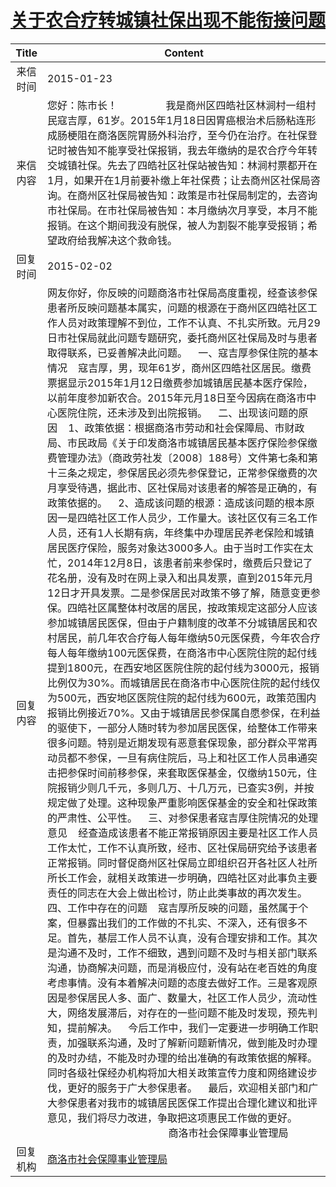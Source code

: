 # <a href="http://www.shangluo.gov.cn/zmhd/ldxxxx.jsp?urltype=leadermail.LeaderMailContentUrl&wbtreeid=1112&leadermailid=2946">关于农合疗转城镇社保出现不能衔接问题</a>
| Title |                                                                                                                                                                                                                                                                                                                                                                                                                                                                                                                                                                                                                                                                                                                                                                                                                                             Content                                                                                                                                                                                                                                                                                                                                                                                                                                                                                                                                                                                                                                                                                                                                                                                                                                             |
|:-----:|-------------------------------------------------------------------------------------------------------------------------------------------------------------------------------------------------------------------------------------------------------------------------------------------------------------------------------------------------------------------------------------------------------------------------------------------------------------------------------------------------------------------------------------------------------------------------------------------------------------------------------------------------------------------------------------------------------------------------------------------------------------------------------------------------------------------------------------------------------------------------------------------------------------------------------------------------------------------------------------------------------------------------------------------------------------------------------------------------------------------------------------------------------------------------------------------------------------------------------------------------------------------------------------------------------------------------------------------------------------------------------------------------------------------------------------------------------------------------------------------------------------------------------------------------------------------------------------------------------------------------------------------------------------------------------------------------|
| 来信时间  | 2015-01-23                                                                                                                                                                                                                                                                                                                                                                                                                                                                                                                                                                                                                                                                                                                                                                                                                                                                                                                                                                                                                                                                                                                                                                                                                                                                                                                                                                                                                                                                                                                                                                                                                                                                                      |
| 来信内容  | 您好：陈市长！                  我是商州区四皓社区林涧村一组村民寇吉厚，61岁。2015年1月18日因胃癌根治术后肠粘连形成肠梗阻在商洛医院胃肠外科治疗，至今仍在治疗。在社保登记时被告知不能享受社保报销，我去年缴纳的是农合疗今年转交城镇社保。先去了四皓社区社保站被告知：林涧村票都开在1月，如果开在1月前要补缴上年社保费；让去商州区社保局咨询。在商州区社保局被告知：政策是市社保局制定的，去咨询市社保局。在市社保局被告知：本月缴纳次月享受，本月不能报销。在这个期间我没有脱保，被人为割裂不能享受报销；希望政府给我解决这个救命钱。                                                                                                                                                                                                                                                                                                                                                                                                                                                                                                                                                                                                                                                                                                                                                                                                                                                                                                                                                                                                                                                                                                                                                                                                                                                                                                                                                                                                               |
| 回复时间  | 2015-02-02                                                                                                                                                                                                                                                                                                                                                                                                                                                                                                                                                                                                                                                                                                                                                                                                                                                                                                                                                                                                                                                                                                                                                                                                                                                                                                                                                                                                                                                                                                                                                                                                                                                                                      |
| 回复内容  | 网友你好，你反映的问题商洛市社保局高度重视，经查该参保患者所反映问题基本属实，问题的根源在于商州区四皓社区工作人员对政策理解不到位，工作不认真、不扎实所致。元月29日市社保局就此问题专题研究，委托商州区社保局及时与患者取得联系，已妥善解决此问题。    一、寇吉厚参保住院的基本情况    寇吉厚，男，现年61岁，商州区四皓社区居民。缴费票据显示2015年1月12日缴费参加城镇居民基本医疗保险，以前年度参加新农合。2015年元月18日至今因病在商洛市中心医院住院，还未涉及到出院报销。    二、出现该问题的原因    1、政策依据：根据商洛市劳动和社会保障局、市财政局、市民政局《关于印发商洛市城镇居民基本医疗保险参保缴费管理办法》（商政劳社发〔2008〕188号）文件第七条和第十三条之规定，参保居民必须先参保登记，正常参保缴费的次月享受待遇，据此市、区社保局对该患者的解答是正确的，有政策依据的。    2、造成该问题的根源：造成该问题的根本原因一是四皓社区工作人员少，工作量大。该社区仅有三名工作人员，还有1人长期有病，年终集中办理居民养老保险和城镇居民医疗保险，服务对象达3000多人。由于当时工作实在太忙，2014年12月8日，该患者前来参保时，缴费后只登记了花名册，没有及时在网上录入和出具发票，直到2015年元月12日才开具发票。二是参保居民对政策不够了解，随意变更参保。四皓社区属整体村改居的居民，按政策规定这部分人应该参加城镇居民医保，但由于户籍制度的改革不分城镇居民和农村居民，前几年农合疗每人每年缴纳50元医保费，今年农合疗每人每年缴纳100元医保费，在商洛市中心医院住院的起付线提到1800元，在西安地区医院住院的起付线为3000元，报销比例仅为30%。而城镇居民在商洛市中心医院住院的起付线仅为500元，西安地区医院住院的起付线为600元，政策范围内报销比例接近70%。又由于城镇居民参保属自愿参保，在利益的驱使下，一部分人随时转为参加居民医保，给整体工作带来很多问题。特别是近期发现有恶意套保现象，部分群众平常再动员都不参保，一旦有病住院后，马上和社区工作人员串通突击把参保时间前移参保，来套取医保基金，仅缴纳150元，住院报销少则几千元，多则几万、十几万元，已查实3例，并按规定做了处理。这种现象严重影响医保基金的安全和社保政策的严肃性、公平性。    三、对参保患者寇吉厚住院情况的处理意见    经查造成该患者不能正常报销原因主要是社区工作人员工作太忙，工作不认真所致，经市、区社保局研究给予该患者正常报销。同时督促商州区社保局立即组织召开各社区人社所所长工作会，就相关政策进一步明确，四皓社区对此事负主要责任的同志在大会上做出检讨，防止此类事故的再次发生。    四、工作中存在的问题    寇吉厚所反映的问题，虽然属于个案，但暴露出我们的工作做的不扎实、不深入，还有很多不足。首先，基层工作人员不认真，没有合理安排和工作。其次是沟通不及时，工作不细致，遇到问题不及时与相关部门联系沟通，协商解决问题，而是消极应付，没有站在老百姓的角度考虑事情。没有本着解决问题的态度去做好工作。三是客观原因是参保居民人多、面广、数量大，社区工作人员少，流动性大，网络发展滞后，对存在的一些问题不能及时发现，预先判知，提前解决。    今后工作中，我们一定要进一步明确工作职责，加强联系沟通，及时了解新问题新情况，做到能及时办理的及时办结，不能及时办理的给出准确的有政策依据的解释。同时各级社保经办机构将加大相关政策宣传力度和网络建设步伐，更好的服务于广大参保患者。    最后，欢迎相关部门和广大参保患者对我市的城镇居民医保工作提出合理化建议和批评意见，我们将尽力改进，争取把这项惠民工作做的更好。　　　　　　　　　　　　                                             商洛市社会保障事业管理局 |
| 回复机构  | <a href="../../categories/agencies/商洛市社会保障事业管理局.md">商洛市社会保障事业管理局</a>                                                                                                                                                                                                                                                                                                                                                                                                                                                                                                                                                                                                                                                                                                                                                                                                                                                                                                                                                                                                                                                                                                                                                                                                                                                                                                                                                                                                                                                                                                                                                                                                                              |